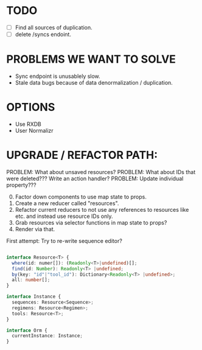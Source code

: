 # TODO

 - [ ] Find all sources of duplication.
 - [ ] delete /syncs endoint.

# PROBLEMS WE WANT TO SOLVE

 * Sync endpoint is unusablely slow.
 * Stale data bugs because of data denormalization / duplication.

# OPTIONS
 * Use RXDB
 * User Normalizr

# UPGRADE / REFACTOR PATH:
 PROBLEM: What about unsaved resources?
 PROBLEM: What about IDs that were deleted??? Write an action handler?
 PROBLEM: Update individual property???

 0. Factor down components to use map state to props.
 1. Create a new reducer called "resources".
 2. Refactor current reducers to not use any references to resources like <Sequence> <Regimen> etc. and instead use resource IDs only.
 3. Grab resources via selector functions in map state to props?
 4. Render via that.

 First attempt: Try to re-write sequence editor?

```typescript

interface Resource<T> {
  where(id: numer[]): (Readonly<T>|undefined)[];
  find(id: Number): Readonly<T> |undefined;
  by(key: "id"|"tool_id"): Dictionary<Readonly<T> |undefined>;
  all: number[];
}

interface Instance {
  sequences: Resource<Sequence>;
  regimens: Resource<Regimen>;
  tools: Resource<T>;
}

interface Orm {
  currentInstance: Instance;
}
```
